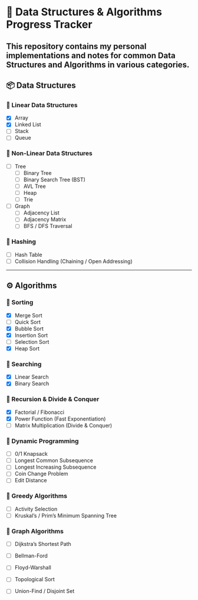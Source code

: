 # 🧠 Data Structures & Algorithms Progress Tracker

This repository contains my personal implementations and notes for common **Data Structures** and **Algorithms** in various categories.  
---

## 📦 Data Structures

### 🔹 Linear Data Structures
- [x] Array  
- [x] Linked List  
- [ ] Stack  
- [ ] Queue  

### 🔹 Non-Linear Data Structures
- [ ] Tree  
  - [ ] Binary Tree  
  - [ ] Binary Search Tree (BST)  
  - [ ] AVL Tree  
  - [ ] Heap  
  - [ ] Trie  
- [ ] Graph  
  - [ ] Adjacency List  
  - [ ] Adjacency Matrix  
  - [ ] BFS / DFS Traversal  

### 🔹 Hashing
- [ ] Hash Table  
- [ ] Collision Handling (Chaining / Open Addressing)  

---

## ⚙️ Algorithms

### 🔹 Sorting
- [x] Merge Sort  
- [ ] Quick Sort  
- [x] Bubble Sort  
- [x] Insertion Sort  
- [ ] Selection Sort  
- [x] Heap Sort  

### 🔹 Searching
- [x] Linear Search  
- [x] Binary Search  

### 🔹 Recursion & Divide & Conquer
- [x] Factorial / Fibonacci  
- [x] Power Function (Fast Exponentiation)  
- [ ] Matrix Multiplication (Divide & Conquer)  

### 🔹 Dynamic Programming
- [ ] 0/1 Knapsack  
- [ ] Longest Common Subsequence  
- [ ] Longest Increasing Subsequence  
- [ ] Coin Change Problem  
- [ ] Edit Distance  

### 🔹 Greedy Algorithms
- [ ] Activity Selection  
- [ ] Kruskal’s / Prim’s Minimum Spanning Tree  

### 🔹 Graph Algorithms
- [ ] Dijkstra’s Shortest Path  
- [ ] Bellman-Ford  
- [ ] Floyd-Warshall  
- [ ] Topological Sort  
- [ ] Union-Find / Disjoint Set  



